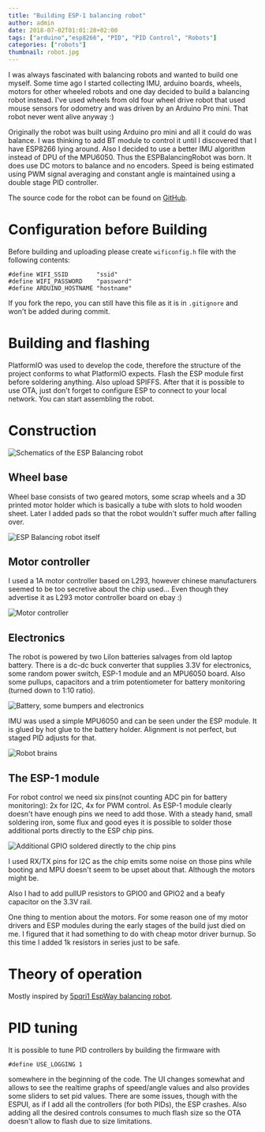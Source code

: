 ```yaml
---
title: "Building ESP-1 balancing robot"
author: admin
date: 2018-07-02T01:01:28+02:00
tags: ["arduino","esp8266", "PID", "PID Control", "Robots"]
categories: ["robots"]
thumbnail: robot.jpg
---
```


I was always fascinated with balancing robots and wanted to build one myself.
Some time ago I started collecting IMU, arduino boards, wheels, motors for other wheeled robots and one day decided to build a balancing robot instead.
I've used wheels from old four wheel drive robot that used mouse sensors for odometry and was driven by an Arduino Pro mini. That robot never went alive anyway :)

Originally the robot was built using Arduino pro mini and all it could do was balance. I was thinking to add BT module to control it until I discovered that I have ESP8266 lying around. Also I decided to use a better IMU algorithm instead of DPU of the MPU6050. Thus the ESPBalancingRobot was born. It does use DC motors to balance and no encoders. Speed is being estimated using PWM signal averaging and constant angle is maintained using a double stage PID controller.

The source code for the robot can be found on [GitHub](https://github.com/foxis/ESPBalancingRobot).

# Configuration before Building

Before building and uploading please create `wificonfig.h` file with the following contents:
```
#define WIFI_SSID        "ssid"
#define WIFI_PASSWORD    "password"
#define ARDUINO_HOSTNAME "hostname"
```

If you fork the repo, you can still have this file as it is in `.gitignore` and won't be added during commit.

# Building and flashing
PlatformIO was used to develop the code, therefore the structure of the project conforms to what PlatformIO expects. Flash the ESP module first before soldering anything. Also upload SPIFFS. After that it is possible to use OTA, just don't forget to configure ESP to connect to your local network. You can start assembling the robot.

# Construction
![Schematics of the ESP Balancing robot](balancing_robot_bb.png)
## Wheel base

Wheel base consists of two geared motors, some scrap wheels and a 3D printed motor holder which is basically a tube with slots to hold wooden sheet. Later I added pads so that the robot wouldn't suffer much after falling over.

![ESP Balancing robot itself](robot.jpg)
## Motor controller

I used a 1A motor controller based on L293, however chinese manufacturers seemed to be too secretive about the chip used... Even though they advertise it as L293 motor controller board on ebay :)

![Motor controller](motor-driver.jpg)

## Electronics
The robot is powered by two LiIon batteries salvages from old laptop battery. There is a dc-dc buck converter that supplies 3.3V for electronics, some random power switch, ESP-1 module and an MPU6050 board. Also some pullups, capacitors and a trim potentiometer for battery monitoring (turned down to 1:10 ratio).

![Battery, some bumpers and electronics](battery-and-electronics.jpg)

IMU was used a simple MPU6050 and can be seen under the ESP module. It is glued by hot glue to the battery holder. Alignment is not perfect, but staged PID adjusts for that.

![Robot brains](electronics-and-mpu.jpg) 

## The ESP-1 module

For robot control we need six pins(not counting ADC pin for battery monitoring): 2x for I2C, 4x for PWM control. As ESP-1 module clearly doesn't have enough pins we need to add those. With a steady hand, small soldering iron, some flux and good eyes it is possible to solder those additional ports directly to the ESP chip pins.

![Additional GPIO soldered directly to the chip pins](soldered-additional-gpio.jpg)

I used RX/TX pins for I2C as the chip emits some noise on those pins while booting and MPU doesn't seem to be upset about that. Although the motors might be.

Also I had to add pullUP resistors to GPIO0 and GPIO2 and a beafy capacitor on the 3.3V rail.

One thing to mention about the motors. For some reason one of my motor drivers and ESP modules during the early stages of the build just died on me. I figured that it had something to do with cheap motor driver burnup. So this time I added 1k resistors in series just to be safe.

# Theory of operation

Mostly inspired by [5pqri1 EspWay balancing robot](https://www.reddit.com/r/esp8266/comments/5pqri1/espway_a_selfbalancing_robot_powered_by_esp8266/).

# PID tuning

It is possible to tune PID controllers by building the firmware with

```
#define USE_LOGGING 1
```
somewhere in the beginning of the code. The UI changes somewhat and allows to see the realtime graphs of speed/angle values and also provides some sliders to set pid values. There are some issues, though with the ESPUI, as if I add all the controllers (for both PIDs), the ESP crashes. Also adding all the desired controls consumes to much flash size so the OTA doesn't allow to flash due to size limitations.